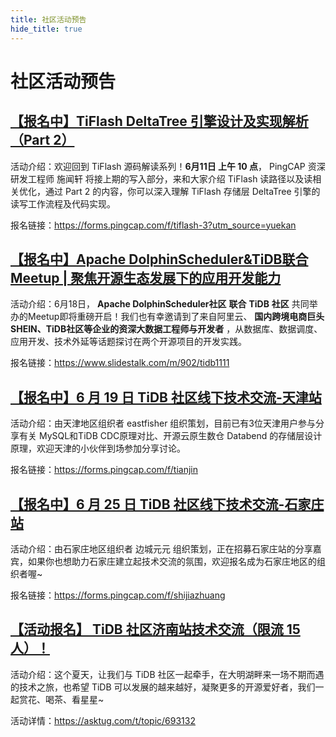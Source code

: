 ```yaml
---
title: 社区活动预告
hide_title: true
---
```


# 社区活动预告

## [【报名中】TiFlash DeltaTree 引擎设计及实现解析（Part 2）](https://asktug.com/t/topic/693507)

活动介绍：欢迎回到 TiFlash 源码解读系列！**6月11日 上午 10 点**， PingCAP 资深研发工程师 施闻轩 将接上期的写入部分，来和大家介绍 TiFlash 读路径以及读相关优化，通过 Part 2 的内容，你可以深入理解 TiFlash 存储层 DeltaTree 引擎的读写工作流程及代码实现。

报名链接：https://forms.pingcap.com/f/tiflash-3?utm_source=yuekan


## [【报名中】Apache DolphinScheduler&TiDB联合Meetup | 聚焦开源生态发展下的应用开发能力](https://asktug.com/t/topic/693298)

活动介绍：6月18日， **Apache DolphinScheduler社区** **联合** **TiDB** **社区** 共同举办的Meetup即将重磅开启！我们也有幸邀请到了来自阿里云、 **国内跨境电商巨头SHEIN、TiDB社区等企业的资深大数据工程师与开发者** ，从数据库、数据调度、应用开发、技术外延等话题探讨在两个开源项目的开发实践。

报名链接：https://www.slidestalk.com/m/902/tidb1111

## [【报名中】6 月 19 日 TiDB 社区线下技术交流-天津站](https://asktug.com/t/topic/664937?_gl=1\*vf7gy8\*_ga\*MjEwMDE2MjQ3MS4xNjUyNDMyNjU5\*_ga_5FQSB5GH7F\*MTY1NDUwMDc2OS4zOC4xLjE2NTQ1MTExMjYuMA..)

活动介绍：由天津地区组织者 eastfisher 组织策划，目前已有3位天津用户参与分享有关 MySQL和TiDB CDC原理对比、开源云原生数仓 Databend 的存储层设计原理，欢迎天津的小伙伴到场参加分享讨论。

报名链接：https://forms.pingcap.com/f/tianjin

## [【报名中】6 月 25 日 TiDB 社区线下技术交流-石家庄站](https://asktug.com/t/topic/664960)

活动介绍：由石家庄地区组织者 边城元元 组织策划，正在招募石家庄站的分享嘉宾，如果你也想助力石家庄建立起技术交流的氛围，欢迎报名成为石家庄地区的组织者喔~

报名链接：https://forms.pingcap.com/f/shijiazhuang

## [【活动报名】 TiDB 社区济南站技术交流（限流 15 人）！](https://asktug.com/t/topic/693132)

活动介绍：这个夏天，让我们与 TiDB 社区一起牵手，在大明湖畔来一场不期而遇的技术之旅，也希望 TiDB 可以发展的越来越好，凝聚更多的开源爱好者，我们一起赏花、喝茶、看星星~

活动详情：https://asktug.com/t/topic/693132

